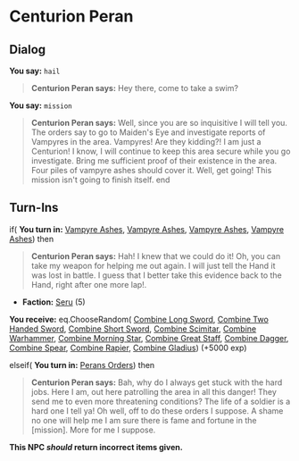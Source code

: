 # Centurion Peran
## Dialog

**You say:** `hail`



>**Centurion Peran says:** Hey there, come to take a swim?

**You say:** `mission`



>**Centurion Peran says:** Well, since you are so inquisitive I will tell you.  The orders say to go to Maiden's Eye and investigate reports of Vampyres in the area.  Vampyres!  Are they kidding?!  I am just a Centurion!  I know, I will continue to keep this area secure while you go investigate.  Bring me sufficient proof of their existence in the area.  Four piles of vampyre ashes should cover it.  Well, get going!  This mission isn't going to finish itself.
end

## Turn-Ins





if( **You turn in:** [Vampyre Ashes](/item/2692), [Vampyre Ashes](/item/2692), [Vampyre Ashes](/item/2692), [Vampyre Ashes](/item/2692)) then


>**Centurion Peran says:** Hah! I knew that we could do it! Oh, you can take my weapon for helping me out again. I will just tell the Hand it was lost in battle. I guess that I better take this evidence back to the Hand, right after one more lap!.





* __Faction:__ [Seru](/faction/1483) (5)


 **You receive:** eq.ChooseRandom( [Combine Long Sword](/item/5303), [Combine Two Handed Sword](/item/5304), [Combine Short Sword](/item/5305), [Combine Scimitar](/item/5313), [Combine Warhammer](/item/6303), [Combine Morning Star](/item/6311), [Combine Great Staff](/item/6312), [Combine Dagger](/item/7300), [Combine Spear](/item/7301), [Combine Rapier](/item/7311), [Combine Gladius](/item/7499)) (+5000 exp)

elseif( **You turn in:** [Perans Orders](/item/6514)) then


>**Centurion Peran says:** Bah, why do I always get stuck with the hard jobs. Here I am, out here patrolling the area in all this danger! They send me to even more threatening conditions? The life of a soldier is a hard one I tell ya! Oh well, off to do these orders I suppose. A shame no one will help me I am sure there is fame and fortune in the [mission]. More for me I suppose.

**This NPC *should* return incorrect items given.**
